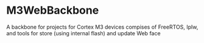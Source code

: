 # M3WebBackbone
A backbone for projects for Cortex M3 devices compises of FreeRTOS, IpIw, and tools for store (using internal flash) and update Web face
